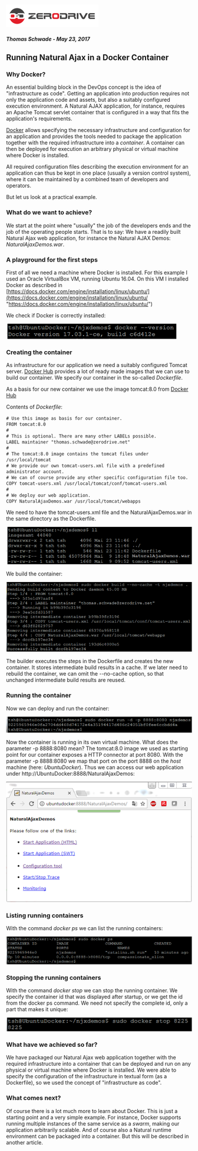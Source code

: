 ![](logo_s.png)

##### Thomas Schwade - May 23, 2017

## Running Natural Ajax in a Docker Container

### Why Docker?

An essential building block in the DevOps concept is the idea of "infrastructure as code". Getting an application into production requires not only the application code and assets, but also a suitably configured execution environment. A Natural AJAX application, for instance, requires an Apache Tomcat servlet container that is configured in a way that fits the application's requirements.

[Docker](https://www.docker.com/ "Docker") allows specifying the necessary infrastructure and configuration for an application and provides the tools needed to package the application together with the required infrastructure into a *container*. A container can then be deployed for execution an arbitrary physical or virtual machine where Docker is installed.

All required configuration files describing the execution environment for an application can thus be kept in one place (usually a version control system), where it can be maintained by a combined team of developers and operators.

But let us look at a practical example.

### What do we want to achieve?

We start at the point where "usually" the job of the developers ends and the job of the operating people starts. That is to say: We have a readily built Natural Ajax web application, for instance the Natural AJAX Demos: *NaturalAjaxDemos.war*. 

### A playground for the first steps

First of all we need a machine where Docker is installed. For this example I used an Oracle VirtualBox VM, running Ubuntu 16.04. On this VM I installed Docker as described in [https://docs.docker.com/engine/installation/linux/ubuntu/](https://docs.docker.com/engine/installation/linux/ubuntu/ "https://docs.docker.com/engine/installation/linux/ubuntu/")

We check if Docker is correctly installed:

![](NJXDocker01.png)

### Creating the container

As infrastructure for our application we need a suitably configured Tomcat server. [Docker Hub](https://hub.docker.com/) provides a lot of ready made images that we can use to build our container. We specify our container in the so-called *Dockerfile*.

As a basis for our new container we use the image tomcat:8.0 from [Docker Hub](https://hub.docker.com/)

Contents of *Dockerfile*:

	# Use this image as basis for our container.
	FROM tomcat:8.0
	#
	# This is optional. There are many other LABELs possible.
	LABEL maintainer "thomas.schwade@zerodrive.net"
	#
	# The tomcat:8.0 image contains the tomcat files under /usr/local/tomcat
	# We provide our own tomcat-users.xml file with a predefined administrator account.
	# We can of course provide any other specific configuration file too.
	COPY tomcat-users.xml /usr/local/tomcat/conf/tomcat-users.xml
	#
	# We deploy our web application.
	COPY NaturalAjaxDemos.war /usr/local/tomcat/webapps

We need to have the tomcat-users.xml file and the NaturalAjaxDemos.war in the same directory as the Dockerfile.

![](NJXDocker02.png)

We build the container:

![](NJXDocker03.png)

The builder executes the steps in the Dockerfile and creates the new container. It stores intermediate build results in a cache. If we later need to rebuild the container, we can omit the --no-cache option, so that unchanged intermediate build results are reused.

### Running the container

Now we can deploy and run the container: 

![](NJXDocker04.png)

Now the container is running in its own virtual machine. What does the parameter -p 8888:8080 mean? The tomcat:8.0 image we used as starting point for our container exposes a HTTP connector at port 8080. With the parameter -p 8888:8080 we map that port on the port 8888 on the *host* machine (here: *UbuntuDocker*). Thus we can access our web application under http://UbuntuDocker:8888/NaturalAjaxDemos:

![](NJXDocker05.png)

### Listing running containers

With the command *docker ps* we can list the running containers:

![](NJXDocker06.png)

### Stopping the running containers

With the command *docker stop* we can stop the running container. We specify the container id that was displayed after startup, or we get the id from the docker ps command. We need not specify the complete id, only a part that makes it unique:

![](NJXDocker07.png)

### What have we achieved so far?

We have packaged our Natural Ajax web application together with the required infrastructure into a container that can be deployed and run on any physical or virtual machine where Docker is installed. We were able to specify the configuration of the infrastructure in textual form (as a Dockerfile), so we used the concept of "infrastructure as code". 

### What comes next?

Of course there is a lot much more to learn about Docker. This is just a starting point and a very simple example. For instance, Docker supports running multiple instances of the same service as a *swarm*, making our application arbitrarily scalable. And of course also a Natural runtime environment can be packaged into a container. But this will be described in another article.








  






 